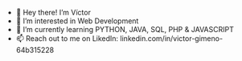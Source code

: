 - 👋 Hey there! I’m Víctor
- 👀 I’m interested in Web Development
- 🌱 I’m currently learning PYTHON, JAVA, SQL, PHP & JAVASCRIPT 
- 📫 Reach out to me on LikedIn: linkedin.com/in/victor-gimeno-64b315228
